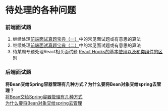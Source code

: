 # 待处理的各种问题

### 前端面试题
1. 继续处理[前端面试真题宝典（一）](https://blog.csdn.net/shadowfall/article/details/127287451)中的常见面试题或有意思的算法  
2. 继续处理[前端面试真题宝典（二）](https://blog.csdn.net/shadowfall/article/details/127660228)中的常见面试题或有意思的算法  
3. 待某周专题处理React相关面试题 [React Hooks的基本使用以及和类组件的区别](https://blog.csdn.net/shadowfall/article/details/115387015)  

### 后端面试题  
**将Bean交给Spring容器管理有几种方式？为什么要将Bean对象交给spring去管理？**  
[将Bean交给Spring容器管理有几种方式](https://segmentfault.com/a/1190000042602933)  
[为什么要将Bean对象交给spring去管理](https://segmentfault.com/a/1190000037687784?utm_source=sf-similar-article)  